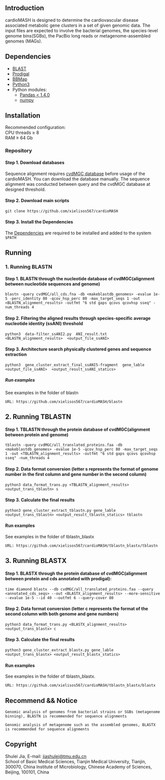 ## Introduction
cardioMASH is designed to determine the cardiovascular disease associated metabolic gene clusters in a set of given genomic data. The input files are expected to involve the bacterial genomes, the species-level genome bins(SGBs), the PacBio long reads or metagenome-assembled genomes (MAGs).

## Dependencies
* [BLAST](ftp://ftp.ncbi.nlm.nih.gov/blast/executables/blast+/LATEST/)
* [Prodigal](https://github.com/hyattpd/Prodigal)
* [BBMap](https://github.com/BioInfoTools/BBMap)
* [Python3](https://www.python.org/downloads/)
* Python modules: 
    * [Pandas < 1.4.0](http://pandas.pydata.org/pandas-docs/stable/install.html)
    * [numpy](https://numpy.org/)

## Installation
Recommended configuration:  
CPU threads ≥ 8  
RAM ≥ 64 Gb

### Repository
#### Step 1. Download databases
Sequence alignment requires [cvdMGC database](http://43.143.223.231:88/CVD_DATA_database/) before usage of the cardioMASH.
You can download the database manually. The sequence alignment was conducted between query and the cvdMGC database at designed threshold.

#### Step 2. Download main scripts
`git clone https://github.com/xielisos567/cardioMASH`

#### Step 3. Install the Dependencies
The [Dependencies](#Dependencies) are required to be installed and added to the system `$PATH`

## Running
### 1. Running BLASTN
#### Step 1. BLASTN through the nucleotide database of cvdMGC(alignment between nucleotide sequences and genome)
```
blastn -query cvdMGC/all_cds.fna -db <makeblastdb_genomes> -evalue 1e-5 -perc_identity 80 -qcov_hsp_perc 80 -max_target_seqs 1 -out <BLASTN_alignment_results> -outfmt "6 std gaps qcovs qcovhsp sseq" -num_threads 4
```

#### Step 2. Filtering the aligned results through species-specific average nucleotide identity (ssANI) threshold
```
python3  data-filter_ssANI2.py  ANI_result.txt  <BLASTN_alignment_results>  <output_file_ssANI>
```

#### Step 3. Architecture search physically clustered genes and sequence extraction
```
python3  gene_cluster_extract_final_ssANI5-fragment  gene_lable  <output_file_ssANI>  <output_result_ssANI_statics>
```

##### Run examples
See examples in the folder of blastn
```
URL: https://github.com/xielisos567/cardioMASH/blastn
```

## 2. Running TBLASTN
#### Step 1. TBLASTN through the protein database of cvdMGC(alignment between protein and genome)
```
tblastn -query cvdMGC/all_translated_proteins.faa -db <makeblastdb_genomes> -evalue 1e-5 -qcov_hsp_perc 80 -max_target_seqs 1 -out <TBLASTN_alignment_results> -outfmt "6 std gaps qcovs qcovhsp sseq" -num_threads 4
```

#### Step 2. Data format conversion (letter s represents the format of genome number in the first column and gene number in the second column)
```
python3 data_format_trans.py <TBLASTN_alignment_results> <output_trans_tblastn> s
```

#### Step 3. Calculate the final results
```
python3 gene_cluster_extract_tblastn.py gene_lable <output_trans_tblastn> <output_result_tblastn_statics> tblastn
```

#### Run examples
See examples in the folder of tblastn_blastx
```
URL: https://github.com/xielisos567/cardioMASH/tblastn_blastx/tblastn
```

## 3. Running BLASTX
#### Step 1. BLASTX through the protein database of cvdMGC(alignment between protein and cds annotated with prodigal):
```
time diamond blastx --db cvdMGC/all_translated_proteins.faa --query <annotated_cds_seqs> --out <BLASTX_alignment_results> --more-sensitive --evalue 1e-5 --id 40 --outfmt 6 --query-cover 80
```

#### Step 2. Data format conversion (letter c represents the format of the second column with both genome and gene numbers)
```
python3 data_format_trans.py <BLASTX_alignment_results> <output_trans_blastx> c
```

#### Step 3. Calculate the final results
```
python3 gene_cluster_extract_blastx.py gene_lable <output_trans_blastx> <output_result_blastx_statics>
```

#### Run examples
See examples in the folder of tblastn_blastx.
```
URL: https://github.com/xielisos567/cardioMASH/tblastn_blastx/blastx
```

## Recommend && Notice
```
Genomic analysis of genomes from bacterial strains or SGBs (metagenome binning), BLASTN is recommended for sequence alignments
```
```
Genomic analysis of metagenome such as the assembled genomes, BLASTX is recommended for sequence alignments
```


## Copyright
Shulei Jia, E-mail: jiashulei@tmu.edu.cn  
School of Basic Medical Sciences, Tianjin Medical University, Tianjin, 300070, China
Institute of Microbiology, Chinese Academy of Sciences, Beijing, 100101, China
